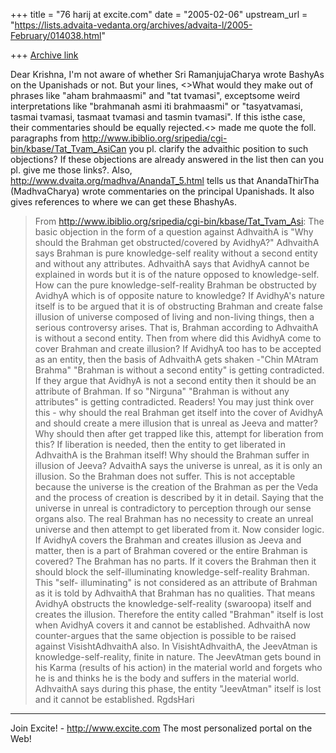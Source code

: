 +++
title = "76 harij at excite.com"
date = "2005-02-06"
upstream_url = "https://lists.advaita-vedanta.org/archives/advaita-l/2005-February/014038.html"

+++
[Archive link](https://lists.advaita-vedanta.org/archives/advaita-l/2005-February/014038.html)

 Dear Krishna,
I'm not aware of whether Sri RamanjujaCharya wrote BashyAs on the Upanishads or not. But your lines,
<<Krishna>>What would they make out of phrases like "aham brahmaasmi" and "tat tvamasi", exceptsome weird interpretations like "brahmanah asmi iti brahmaasmi" or "tasyatvamasi, tasmai tvamasi, tasmaat tvamasi and tasmin tvamasi". If this isthe case, their commentaries should be equally rejected.<<Krishna>>
made me quote the foll. paragraphs from http://www.ibiblio.org/sripedia/cgi-bin/kbase/Tat_Tvam_AsiCan you pl. clarify the advaithic position to such objections? If these objections are already answered in the list then can you pl. give me those links?. 
Also, http://www.dvaita.org/madhva/AnandaT_5.html tells us that AnandaThirTha (MadhvaCharya) wrote commentaries on the principal Upanishads. It also gives references to where we can get these BhashyAs.
>From http://www.ibiblio.org/sripedia/cgi-bin/kbase/Tat_Tvam_Asi:
The basic objection in the form of a question against AdhvaithA is "Why should the Brahman get obstructed/covered by AvidhyA?" 
AdhvaithA says Brahman is pure knowledge-self reality without a second entity and without any attributes. AdhvaithA says that AvidhyA cannot be explained in words but it is of the nature opposed to knowledge-self. How can the pure knowledge-self-reality Brahman be obstructed by AvidhyA which is of opposite nature to knowledge? 
If AvidhyA's nature itself is to be argued that it is of obstructing Brahman and create false illusion of universe composed of living and non-living things, then a serious controversy arises. That is, Brahman according to AdhvaithA is without a second entity. Then from where did this AvidhyA come to cover Brahman and create illusion? If AvidhyA too has to be accepted as an entity, then the basis of AdhvaithA gets shaken -"Chin MAtram Brahma" "Brahman is without a second entity" is getting contradicted. If they argue that AvidhyA is not a second entity then it should be an attribute of Brahman. If so "Nirguna" "Brahman is without any attributes" is getting contradicted. 
Readers! You may just think over this - why should the real Brahman get itself into the cover of AvidhyA and should create a mere illusion that is unreal as Jeeva and matter? Why should then after get trapped like this, attempt for liberation from this? If liberation is needed, then the entity to get liberated in AdhvaithA is the Brahman itself! Why should the Brahman suffer in illusion of Jeeva? 
AdvaithA says the universe is unreal, as it is only an illusion. So the Brahman does not suffer. This is not acceptable because the universe is the creation of the Brahman as per the Veda and the process of creation is described by it in detail. Saying that the universe in unreal is contradictory to perception through our sense organs also. The real Brahman has no necessity to create an unreal universe and then attempt to get liberated from it. Now consider logic. 
If AvidhyA covers the Brahman and creates illusion as Jeeva and matter, then is a part of Brahman covered or the entire Brahman is covered? The Brahman has no parts. If it covers the Brahman then it should block the self-illuminating knowledge-self-reality Brahman. This "self- illuminating" is not considered as an attribute of Brahman as it is told by AdhvaithA that Brahman has no qualities. That means AvidhyA obstructs the knowledge-self-reality (swaroopa) itself and creates the illusion. Therefore the entity called "Brahman" itself is lost when AvidhyA covers it and cannot be established. 
AdhvaithA now counter-argues that the same objection is possible to be raised against VisishtAdhvaithA also. In VisishtAdhvaithA, the JeevAtman is knowledge-self-reality, finite in nature. The JeevAtman gets bound in his Karma (results of his action) in the material world and forgets who he is and thinks he is the body and suffers in the material world. AdhvaithA says during this phase, the entity "JeevAtman" itself is lost and it cannot be established. 
RgdsHari

_______________________________________________
Join Excite! - http://www.excite.com
The most personalized portal on the Web!

